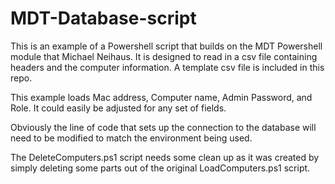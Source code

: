MDT-Database-script
===================
This is an example of a Powershell script that builds on the MDT Powershell module that Michael Neihaus.  It is designed to read in a csv file containing headers and the computer information.  A template csv file is included in this repo.   

This example loads Mac address, Computer name, Admin Password, and Role. It could easily be adjusted for any set of fields.  

Obviously the line of code that sets up the connection to the database will need to be modified to match the environment being used.   

The DeleteComputers.ps1 script needs some clean up as it was created by simply deleting some parts out of the original LoadComputers.ps1 script.
